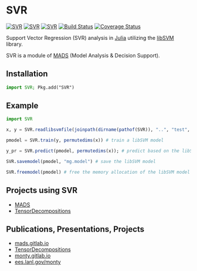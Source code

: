 SVR
================

[![SVR](http://pkg.julialang.org/badges/SVR_0.5.svg)](http://pkg.julialang.org/?pkg=SVR&ver=0.5)
[![SVR](http://pkg.julialang.org/badges/SVR_0.6.svg)](http://pkg.julialang.org/?pkg=SVR&ver=0.6)
[![SVR](http://pkg.julialang.org/badges/SVR_0.7.svg)](http://pkg.julialang.org/?pkg=SVR&ver=0.7)
[![Build Status](https://travis-ci.org/madsjulia/SVR.jl.svg?branch=master)](https://travis-ci.org/madsjulia/SVR.jl)
[![Coverage Status](https://coveralls.io/repos/madsjulia/SVR.jl/badge.svg?branch=master)](https://coveralls.io/r/madsjulia/SVR.jl?branch=master)

Support Vector Regression (SVR) analysis in [Julia](http://julialang.org) utilizing the [libSVM](https://www.csie.ntu.edu.tw/~cjlin/libsvm/) library.

SVR is a module of [MADS](http://madsjulia.github.io/Mads.jl) (Model Analysis & Decision Support).

Installation
------------

```julia
import SVR; Pkg.add("SVR")
```

Example
-------

```julia
import SVR

x, y = SVR.readlibsvmfile(joinpath(dirname(pathof(SVR)), "..", "test", "mg.libsvm")) # read a libSVM input file

pmodel = SVR.train(y, permutedims(x)) # train a libSVM model

y_pr = SVR.predict(pmodel, permutedims(x)); # predict based on the libSVM model

SVR.savemodel(pmodel, "mg.model") # save the libSVM model

SVR.freemodel(pmodel) # free the memory allocation of the libSVM model
```

Projects using SVR
-----------------

* [MADS](https://github.com/madsjulia)
* [TensorDecompositions](https://github.com/TensorDecompositions)

Publications, Presentations, Projects
--------------------------

* [mads.gitlab.io](http://mads.gitlab.io)
* [TensorDecompositions](https://tensordecompositions.github.io)
* [monty.gitlab.io](http://monty.gitlab.io)
* [ees.lanl.gov/monty](https://www.lanl.gov/orgs/ees/staff/monty)